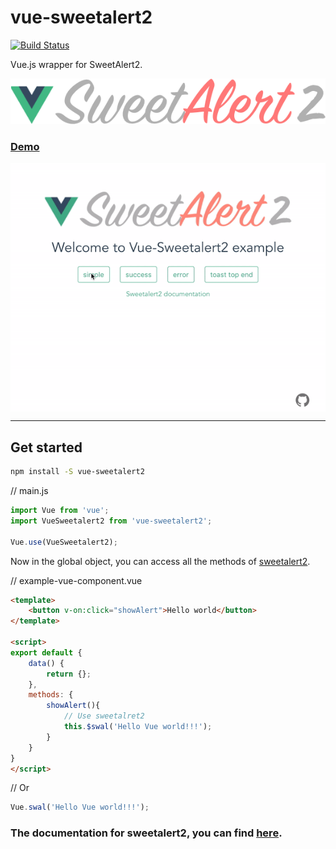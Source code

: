 # vue-sweetalert2

[![Build Status](https://travis-ci.org/avil13/vue-sweetalert2.svg?branch=master)](https://travis-ci.org/avil13/vue-sweetalert2)

Vue.js wrapper for SweetAlert2.

![VueSweetalert2](assets/logo.png)

### [Demo](https://avil13.github.io/vue-sweetalert2/)

<div style="text-align:center">
<img src="assets/vue-sweetalert2.gif" align="center" alt="vue-sweetalert2 demo">
</div>

---

## Get started


```bash
npm install -S vue-sweetalert2
```


// main.js
```JavaScript
import Vue from 'vue';
import VueSweetalert2 from 'vue-sweetalert2';

Vue.use(VueSweetalert2);
```

Now in the global object, you can access all the methods of [sweetalert2](https://github.com/limonte/sweetalert2).


// example-vue-component.vue
```html
<template>
    <button v-on:click="showAlert">Hello world</button>
</template>

<script>
export default {
    data() {
        return {};
    },
    methods: {
        showAlert(){
            // Use sweetalret2
            this.$swal('Hello Vue world!!!');
        }
    }
}
</script>
```

// Or
```JavaScript
Vue.swal('Hello Vue world!!!');
```


### The documentation for sweetalert2, you can find [here](https://sweetalert2.github.io/).
